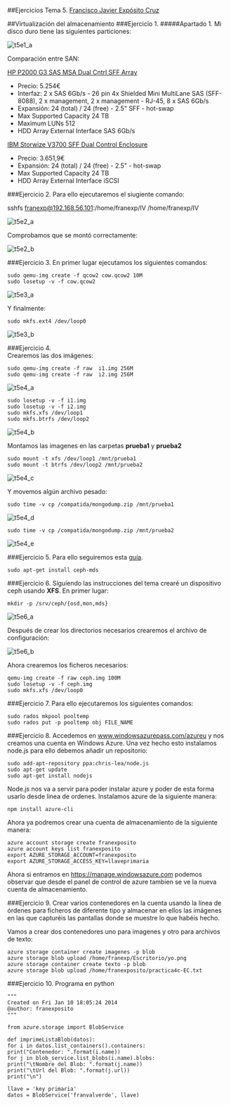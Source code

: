 ##Ejercicios Tema 5. [Francisco Javier Expósito Cruz](http://github.com/franexposito)

##Virtualización del almacenamiento
###Ejercicio 1.
#####Apartado 1.
Mi disco duro tiene las siguientes particiones:  

![t5e1_a](imagenes/t5e1_a.png)  

Comparación entre SAN:  

[HP P2000 G3 SAS MSA Dual Cntrl SFF Array](http://www.misco.co.uk/product/197626/HP-P2000-G3-SAS-MSA-Dual-Cntrl-SFF-Array?selectedTabIndex=2&tabBarViewName=ProductTechnicalSpecifications&page=1&#tabs)

* Precio: 5.254€
* Interfaz: 2 x SAS 6Gb/s - 26 pin 4x Shielded Mini MultiLane SAS (SFF-8088), 2 x management, 2 x management - RJ-45, 8 x SAS 6Gb/s  
* Expansión: 24 (total) / 24 (free) - 2.5" SFF - hot-swap  
* Max Supported Capacity 24 TB  
* Maximum LUNs	512  
* HDD Array External Interface	SAS 6Gb/s  

[IBM Storwize V3700 SFF Dual Control Enclosure](http://www.misco.co.uk/product/205412/IBM-Storwize-V3700-SFF-Dual-Control-Enclosure?selectedTabIndex=2&tabBarViewName=ProductTechnicalSpecifications&page=1&#tabs)  

* Precio: 3.651,9€  
* Expansión: 24 (total) / 24 (free) - 2.5" - hot-swap  
* Max Supported Capacity	24 TB  
* HDD Array External Interface	iSCSI  


###Ejercicio 2.
Para ello ejecutaremos el siugiente comando:  

  sshfs franexp@192.168.56.101:/home/franexp/IV /home/franexp/IV  

![t5e2_a](imagenes/t5e2_a.png)  

Comprobamos que se montó correctamente:  

![t5e2_b](imagenes/t5e2_b.png)  


###Ejercicio 3.
En primer lugar ejecutamos los siguientes comandos:  

```
sudo qemu-img create -f qcow2 cow.qcow2 10M
sudo losetup -v -f cow.qcow2
```  

![t5e3_a](iagenes/t5e3_a.png)

Y finalmente:  

```
sudo mkfs.ext4 /dev/loop0
```

![t5e3_b](imagenes/t5e3_b.png)

###Ejercicio 4.  
Crearemos las dos imágenes:  

```
sudo qemu-img create -f raw  i1.img 256M
sudo qemu-img create -f raw  i2.img 256M
```

![t5e4_a](imagenes/t5e4_a.png)  

```
sudo losetup -v -f i1.img
sudo losetup -v -f i2.img
sudo mkfs.xfs /dev/loop1
sudo mkfs.btrfs /dev/loop2
```

![t5e4_b](imagenes/t5e4_b.png)  

Montamos las imagenes en las carpetas **prueba1** y **prueba2**  

```
sudo mount -t xfs /dev/loop1 /mnt/prueba1
sudo mount -t btrfs /dev/loop2 /mnt/prueba2
```

![t5e4_c](imagenes/t5e4_c.png)

Y movemos algún archivo pesado:  

```
sudo time -v cp /compatida/mongodump.zip /mnt/prueba1
```

![t5e4_d](imagenes/t5e4_d.png)

```
sudo time -v cp /compatida/mongodump.zip /mnt/prueba2
```

![t5e4_e](imagenes/t5e4_e.png)


###Ejercicio 5.
Para ello seguiremos esta [guía](http://ceph.com/docs/master/start/).  

```
sudo apt-get install ceph-mds
```

###Ejercicio 6.
Siguiendo las instrucciones del tema crearé un dispositivo ceph usando **XFS**.
En primer lugar:  

```
mkdir -p /srv/ceph/{osd,mon,mds}
```  
![t5e6_a](imagenes/t5e6_a.png)  

Después de crear los directorios necesarios crearemos el archivo de configuración:

![t5e6_b](imagenes/t5e6_b.png)  

Ahora crearemos los ficheros necesarios:

```
qemu-img create -f raw ceph.img 100M
sudo losetup -v -f ceph.img
sudo mkfs.xfs /dev/loop0
```

###Ejercicio 7.
Para ello ejecutaremos los siguientes comandos:  

```
sudo rados mkpool pooltemp
sudo rados put -p pooltemp obj FILE_NAME
```

###Ejercicio 8.
Accedemos en www.windowsazurepass.com/azureu y nos creamos una cuenta en Windows Azure. Una vez hecho esto instalamos node.js para ello debemos añadir un repositorio:  

```
sudo add-apt-repository ppa:chris-lea/node.js
sudo apt-get update
sudo apt-get install nodejs
```

Node.js nos va a servir para poder instalar azure y poder de esta forma usarlo desde linea de ordenes. Instalamos azure de la siguiente manera:

```
npm install azure-cli
```

Ahora ya podremos crear una cuenta de almacenamiento de la siguiente manera:  

```
azure account storage create franexposito
azure account keys list franexposito
export AZURE_STORAGE_ACCOUNT=franexposito
export AZURE_STORAGE_ACCESS_KEY=llaveprimaria
```

Ahora si entramos en https://manage.windowsazure.com podemos observar que desde el panel de control de azure tambien se ve la nueva cuenta de almacenamiento.

###Ejercicio 9.
Crear varios contenedores en la cuenta usando la línea de órdenes para ficheros de diferente tipo y almacenar en ellos las imágenes en las que capturéis las pantallas donde se muestre lo que habéis hecho.  

Vamos a crear dos contenedores uno para imagenes y otro para archivos de texto:  

```
azure storage container create imagenes -p blob
azure storage blob upload /home/franexp/Escritorio/yo.png
azure storage container create texto -p blob
azure storage blob upload /home/franexposito/practica4c-EC.txt
```

###Ejercicio 10.
Programa en python

```
"""
Created on Fri Jan 10 18:05:24 2014
@author: franexposito
"""

from azure.storage import BlobService

def imprimeListaBlob(datos):
for i in datos.list_containers().containers:
print("Contenedor: ".format(i.name))
for j in blob_service.list_blobs(i.name).blobs:
print("\tNombre del Blob: ".format(j.name))
print("\tUrl del Blob: ".format(j.url))
print("\n")

llave = 'key primaria'
datos = BlobService('franvalverde', llave)
```
